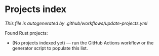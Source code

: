 # Projects index

_This file is autogenerated by .github/workflows/update-projects.yml_

Found Rust projects:

- (No projects indexed yet) — run the GitHub Actions workflow or the generator script to populate this list.
